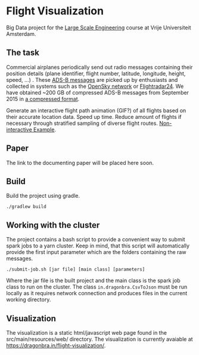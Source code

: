 # Flight Visualization

Big Data project for the [Large Scale Engineering](https://event.cwi.nl/lsde/2017/index.shtml) course at Vrije Universiteit Amsterdam.

## The task

Commercial airplanes periodically send out radio messages containing their position details (plane identifier, flight number, latitude, longitude, height, speed, ...) . These [ADS-B messages](https://en.wikipedia.org/wiki/Automatic_dependent_surveillance_%E2%80%93_broadcast) are picked up by enthusiasts and collected in systems such as the [OpenSky network](https://opensky-network.org/) or [Flightradar24](http://www.flightradar24.com/). We have obtained ~200 GB of compressed ADS-B messages from September 2015 in [a compressed format](https://github.com/openskynetwork/osky-sample).

Generate an interactive flight path animation (GIF?) of all flights based on their accurate location data. Speed up time. Reduce amount of flights if necessary through stratified sampling of diverse flight routes. [Non-interactive Example](https://www.youtube.com/watch?v=Q6XpgV0DZd4).

## Paper

The link to the documenting paper will be placed here soon.

## Build

Build the project using gradle.

```./gradlew build```

## Working with the cluster

The project contains a bash script to provide a convenient way to submit spark jobs to a yarn cluster. Keep in mind, that this script will automatically provide the first input parameter which are the folders containing the raw messages.

```./submit-job.sh [jar file] [main class] [parameters]```

Where the jar file is the built project and the main class is the spark job class to run on the cluster. The class ```in.dragonbra.CsvToJson``` must be run locally as it requires network connection and produces files in the current working directory.

## Visualization

The visualization is a static html/javascript web page found in the src/main/resources/web/ directory. The visualization is currently avaiable at https://dragonbra.in/flight-visualization/.
